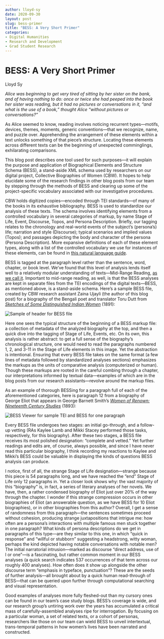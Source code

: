 ```yaml
---
author: lloyd-sy
date: 2020-09-30
layout: post
slug: bess-primer
title: "BESS: A Very Short Primer"
categories:
- Digital Humanities
- Research and Development
- Grad Student Research
---
```


# BESS: A Very Short Primer
Lloyd Sy

*Alice was beginning to get very tired of sitting by her sister on the bank, and of having nothing to do: once or twice she had peeped into the book her sister was reading, but it had no pictures or conversations in it, “and what is the use of a book,” thought Alice “without pictures or conversations?”*

As Alice seemed to know, reading involves noticing recurrent types—motifs, devices, themes, moments, generic conventions—that we recognize, name, and puzzle over. Apprehending the arrangement of these elements within a text unlocks something of that piece’s structure. Locating these elements across different texts can be the beginning of unexpected comminglings, exhilarating comparisons.

This blog post describes one tool used for such purposes—it will explain the purpose and application of Biographical Elements and Structure Schema (BESS), a stand-aside XML schema used by researchers on our digital project, Collective Biographies of Women (CBW). It hopes to help elucidate some of the research findings in other blog posts from our team by stepping through the methods of BESS and clearing up some of the project-specific vocabulary associated with our investigative procedures.

CBW holds digitized copies—encoded through TEI standards—of many of the books in its exhaustive bibliography. BESS is used to standardize our analysis of these texts. The schema involves identifying elements from a controlled vocabulary in several categories of markup, by name Stage of Life, Event, Discourse, Topos, and Persona Description. Briefly, our tagging relates to the chronology and real-world events of the subject’s (persona’s) life; narration and style (Discourse); typical scenarios and implied values (Topos); and passages depicting the body and character of the persona (Persona Description). More expansive definitions of each of these element types, along with a list of the controlled vocabulary we use for instances of these elements, can be found in [this natural language guide]. 

BESS is tagged at the paragraph level rather than the sentence, word, chapter, or book level. We’ve found that this level of analysis lends itself well to a relatively modular understanding of texts—Mid-Range Reading, [as we call it]. Important to mid-range reading, as well, is that the BESS analyses are kept in separate files from the TEI encodings of the digital texts—BESS, as mentioned above, is a stand-aside schema. Here’s a sample BESS file, created by CBW research assistant Zaina Ujayli (the author of this blog post) for a biography of the Bengali poet and translator Toru Dutt from *[Sketches of Some Distinguished Indian Women]* (1891):

![Sample of header for BESS file](https://lh3.googleusercontent.com/ysMLhq9DnMlN1mdcU9loN_11r9-IgXd9tnRe2S3KXmL_4sVpMMAgVsRPP1tr_uhAaPK7ZOeP9NY8pBvTZZdXWJc3hxzgQ6uj61HmI5BX)

Here one sees the typical structure of the beginning of a BESS markup file: a collection of metadata of the analyzed biography at the top, and then a quick dive into the tagging of Stage of Life, Events, etc. On its own, this analysis is rather abstract: to get a full sense of the biography’s chronological structure, one would need to read the paragraphs numbered 1, 2, and 3-11 in the Stage of Life elements in this image. Yet the abstraction is intentional. Ensuring that every BESS file takes on the same format (a few lines of metadata followed by standardized analyses sections) emphasizes the markups as the units of comparative analysis (computerized or human). Though these markups are rooted in the careful combing through a chapter, our interpretations informed by textual data—examples of which are in the blog posts from our research assistants—revolve around the markup files.

As an example of thorough BESSing for a paragraph full of each of the aforementioned categories, here is paragraph 12 from a biography of George Eliot that appears in George Barnett Smith’s *[Women of Renown: Nineteenth Century Studies]* (1893):

![BESS Viewer for sample TEI and BESS for one paragraph](https://lh6.googleusercontent.com/wDyhF8XsMt_1D6-aGzJVLwejWPcBfLRNIomylEexZFuTW7puMevovtDTJkC0iYae6Tjkl_Fq9-WBKXoQkvKz-GebnvTq-TQs2qNHY3RXhxhJ9NhxE0H8_3IFLkneAXFrU3m8JsjP)

Every BESS file undergoes two stages: an initial go-through, and a follow-up vetting (RAs Kaylee Lamb and Mikki Stacey performed those tasks, respectively, for this biography). After these two stages, a BESS file receives its most polished designation: “complete and vetted.” Yet further readings and edits are, of course, always possible, and since I have never read this particular biography, I think recording my reactions to Kaylee and Mikki’s BESS could be valuable in displaying the kinds of questions BESS analysis can produce.

I notice, first of all, the strange Stage of Life designation—strange because this piece is 54 paragraphs long, and we have reached the “end” Stage of Life only 12 paragraphs in. Yet a closer look shows why: the vast majority of this “biography” is, in fact, a series of literary analyses of her novels. We have, then, a rather condensed biography of Eliot just over 20% of the way through the chapter. I wonder if this strange compression occurs in other biographies of Eliot (an answerable question, as we have BESS for 10 Eliot biographies), or in other biographies from this author? Overall, I get a sense of randomness from this paragraph—the sentences sometimes proceed without cohesion, producing strange juxtapositions that intrigue me: how often are a persona’s interactions with multiple famous men stuck together in one paragraph? What kinds of persona descriptions do we get in paragraphs of this type—are they similar to this one, in which “quick in response” and “willful or stubborn” suggesting a headstrong, witty woman, perhaps the kind depicted having notable conversations with notable men? The initial narratorial intrusion—marked as discourse “direct address, use of I or one”—is a fascinating, but rather common moment in our BESS analyses (a quick search indicates 537 occurrences of that term across our roughly 400 analyses). How often does it show up alongside the other discourse term “emphasis in typeface, punctuation”? These are the seeds of further analysis—all brought about by a quick human read-through of BESS—that can be queried upon further through computational searching and visual representation. 

Good examples of analyses more fully fleshed-out than my cursory ones can be found in our team’s case study blogs. BESS’s coverage is wide, and our research group’s untiring work over the years has accumulated a critical mass of carefully-assembled analyses ripe for interrogation. By focusing on a particular woman, a set of related texts, or a cohort of personas, researchers like those on our team can wield BESS to unveil intertextual, trans-temporal patterns in how women’s lives have been narrated and constructed.



[//]: # (These are reference links used in the body of this note and get stripped out when the markdown processor does its job. There is no need to format nicely because it shouldn't be seen. Thanks SO - http://stackoverflow.com/questions/4823468/store-comments-in-markdown-syntax)

   [this natural language guide]: <http://cbw.iath.virginia.edu/exist/cbw/BESSdoc#events>
   [as we call it]: <https://www.mlajournals.org/doi/abs/10.1632/pmla.2017.132.3.620>
   [Sketches of Some Distinguished Indian Women]: <http://cbw.iath.virginia.edu/books_display.php?id=1480>
   [Women of Renown: Nineteenth Century Studies]: <http://cbw.iath.virginia.edu/books_display.php?id=2078>
   

